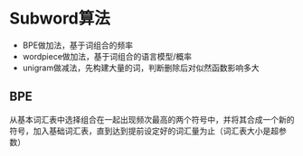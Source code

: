 # Subword算法

- BPE做加法，基于词组合的频率
- wordpiece做加法，基于词组合的语言模型/概率
- unigram做减法，先构建大量的词，判断删除后对似然函数影响多大

## BPE
从基本词汇表中选择组合在一起出现频次最高的两个符号中，并将其合成一个新的符号，加入基础词汇表，直到达到提前设定好的词汇量为止（词汇表大小是超参数）